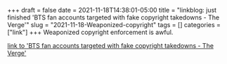 +++draft = falsedate = 2021-11-18T14:38:01-05:00title = "linkblog: just finished 'BTS fan accounts targeted with fake copyright takedowns - The Verge'"slug = "2021-11-18-Weaponized-copyright"tags = []categories = ["link"]+++Weaponized copyright enforcement is awful. [link to 'BTS fan accounts targeted with fake copyright takedowns - The Verge'](https://www.theverge.com/2021/11/18/22789201/bts-fan-accounts-dmca-takedowns-twitter-copyright-suspension-allegation)